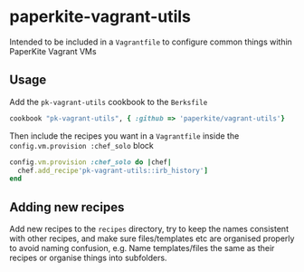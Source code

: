 # paperkite-vagrant-utils

Intended to be included in a `Vagrantfile` to configure common
things within PaperKite Vagrant VMs

## Usage

Add the `pk-vagrant-utils` cookbook to the `Berksfile`

```ruby
cookbook "pk-vagrant-utils", { :github => 'paperkite/vagrant-utils'}
```

Then include the recipes you want in a `Vagrantfile` inside the
`config.vm.provision :chef_solo` block

```ruby
config.vm.provision :chef_solo do |chef|
  chef.add_recipe'pk-vagrant-utils::irb_history']
end
```

## Adding new recipes

Add new recipes to the `recipes` directory, try to keep the names consistent
with other recipes, and make sure files/templates etc are organised properly
to avoid naming confusion, e.g. Name templates/files the same as their recipes
or organise things into subfolders.
